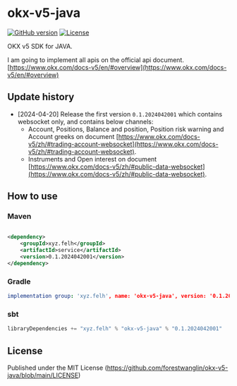 # okx-v5-java
[![GitHub version](https://img.shields.io/static/v1?label=version&message=v0.1.2024042001&color=blue)](https://github.com/forestwanglin/openai-java)
[![License](https://img.shields.io/static/v1?label=license&message=MIT&color=orange)](https://github.com/forestwanglin/okx-v5-java/blob/main/LICENSE)

OKX v5 SDK for JAVA. 

I am going to implement all apis on the official api document. [https://www.okx.com/docs-v5/en/#overview](https://www.okx.com/docs-v5/en/#overview)

## Update history
- [2024-04-20] Release the first version `0.1.2024042001` which contains websocket only, and contains below channels:
  - Account, Positions, Balance and position, Position risk warning and Account greeks on document [https://www.okx.com/docs-v5/zh/#trading-account-websocket](https://www.okx.com/docs-v5/zh/#trading-account-websocket).
  - Instruments and Open interest on document [https://www.okx.com/docs-v5/zh/#public-data-websocket](https://www.okx.com/docs-v5/zh/#public-data-websocket).

## How to use

### Maven

```xml

<dependency>
    <groupId>xyz.felh</groupId>
    <artifactId>service</artifactId>
    <version>0.1.2024042001</version>
</dependency>
```

### Gradle

```yaml
implementation group: 'xyz.felh', name: 'okx-v5-java', version: '0.1.2024042001'
```

### sbt

```javascript
libraryDependencies += "xyz.felh" % "okx-v5-java" % "0.1.2024042001"
```


## License

Published under the MIT License (https://github.com/forestwanglin/okx-v5-java/blob/main/LICENSE)